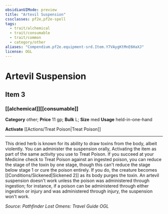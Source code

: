 ```yaml
---
obsidianUIMode: preview
title: "Artevil Suspension"
cssclasses: pf2e,pf2e-spell
tags:
  - trait/alchemical
  - trait/consumable
  - trait/common
  - category/other
aliases: "Compendium.pf2e.equipment-srd.Item.Y7VAygKtMnE6HaXJ"
license: OGL
---
```

# Artevil Suspension
## Item 3
### [[alchemical]][[consumable]]

**Category** other; 
**Price** 11 gp; 
**Bulk** L; **Size** med
**Usage** held-in-one-hand

**Activate** [[Actions/Treat Poison|Treat Poison]]

* * *

This dried herb is known for its ability to draw toxins from the body, albeit violently. You can administer the suspension orally, Activating the item as part of the same activity you use to Treat Poison. If you succeed at your Medicine check to Treat Poison against an ingested poison, you can reduce the stage of the toxin by one stage, though this can't reduce the stage below stage 1 or cure the poison entirely. If you do, the creature becomes [[Conditions/Sickened|Sickened 2]] as its body purges the toxin. An artevil suspension doesn't work unless the poison was administered through ingestion; for instance, if a poison can be administered through either ingestion or injury and was administered through injury, the suspension won't work.

*Source: Pathfinder Lost Omens: Travel Guide*
*OGL*